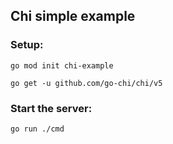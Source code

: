 ## Chi simple example

### Setup:

```
go mod init chi-example

go get -u github.com/go-chi/chi/v5
```

### Start the server:

```
go run ./cmd
```
